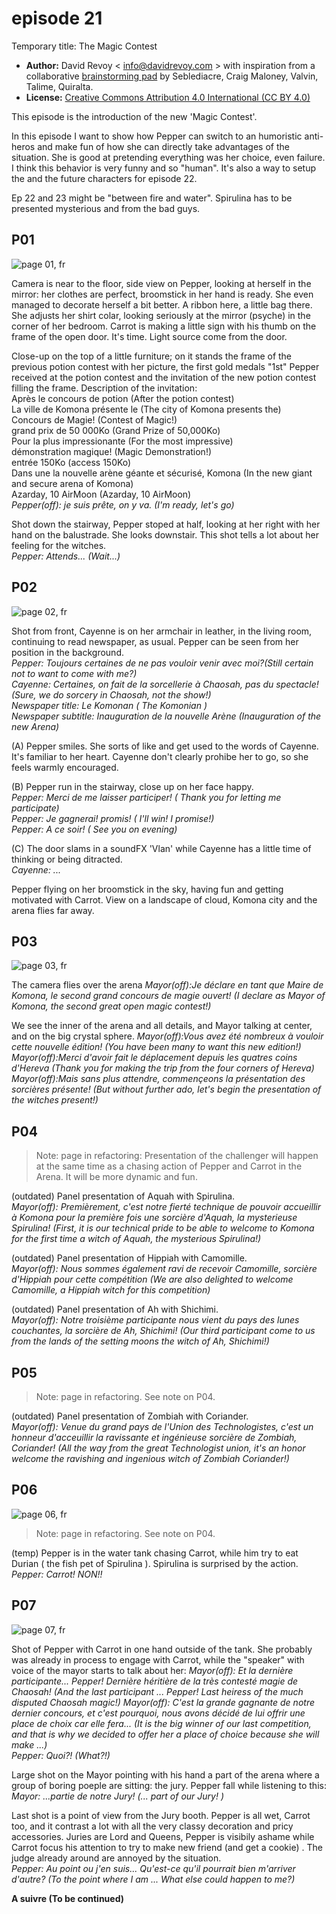 episode 21
==========

Temporary title: The Magic Contest  

* **Author:** David Revoy < info@davidrevoy.com > with inspiration from a collaborative [brainstorming pad](https://annuel.framapad.org/p/peppercarrot-brainstorm) by Seblediacre, Craig Maloney, Valvin, Talime, Quiralta.  
* **License:** [Creative Commons Attribution 4.0 International (CC BY 4.0)](https://creativecommons.org/licenses/by/4.0/)  

This episode is the introduction of the new 'Magic Contest'.  

In this episode I want to show how Pepper can switch to an humoristic anti-heros and make fun of how she can directly take advantages of the situation. She is good at pretending everything was her choice, even failure. I think this behavior is very funny and so "human". It's also a way to setup the  and the future characters for episode 22.  

Ep 22 and 23 might be "between fire and water". Spirulina has to be presented mysterious and from the bad guys.  

## P01

![page 01, fr](img/fr_Pepper-and-Carrot_by-David-Revoy_E21P01.jpg)  

Camera is near to the floor, side view on Pepper, looking at herself in the mirror: her clothes are perfect, broomstick in her hand is ready. She even managed to decorate herself a bit better. A ribbon here, a little bag there. She adjusts her shirt colar, looking seriously at the mirror (psyche) in the corner of her bedroom. Carrot is making a little sign with his thumb on the frame of the open door. It's time. Light source come from the door.  

Close-up on the top of a little furniture; on it stands the frame of the previous potion contest with her picture, the first gold medals "1st" Pepper received at the potion contest and the invitation of the new potion contest filling the frame. Description of the invitation:  
Après le concours de potion (After the potion contest)  
La ville de Komona présente le (The city of Komona presents the)  
Concours de Magie! (Contest of Magic!)  
grand prix de 50 000Ko (Grand Prize of 50,000Ko)  
Pour la plus impressionante (For the most impressive)  
démonstration magique! (Magic Demonstration!)  
entrée 150Ko (access 150Ko)  
Dans une la nouvelle arène géante et sécurisé, Komona (In the new giant and secure arena of Komona)  
Azarday, 10 AirMoon (Azarday, 10 AirMoon)  
_Pepper(off): je suis prête, on y va. (I'm ready, let's go)_  

Shot down the stairway, Pepper stoped at half, looking at her right with her hand on the balustrade. She looks downstair. This shot tells a lot about her feeling for the witches.  
_Pepper: Attends... (Wait...)_  

## P02

![page 02, fr](img/fr_Pepper-and-Carrot_by-David-Revoy_E21P02.jpg)  

Shot from front, Cayenne is on her armchair in leather, in the living room, continuing to read newspaper, as usual. Pepper can be seen from her position in the background.  
_Pepper: Toujours certaines de ne pas vouloir venir avec moi?(Still certain not to want to come with me?)_  
_Cayenne: Certaines, on fait de la sorcellerie à Chaosah, pas du spectacle! (Sure, we do sorcery in Chaosah, not the show!)_  
_Newspaper title: Le Komonan ( The Komonian )_  
_Newspaper subtitle: Inauguration de la nouvelle Arène (Inauguration of the new Arena)_  

(A) Pepper smiles. She sorts of like and get used to the words of Cayenne. It's familiar to her heart. Cayenne don't clearly prohibe her to go, so she feels warmly encouraged.  

(B) Pepper run in the stairway, close up on her face happy.  
_Pepper: Merci de me laisser participer! ( Thank you for letting me participate)_  
_Pepper: Je gagnerai! promis! ( I'll win! I promise!)_  
_Pepper: A ce soir! ( See you on evening)_  

(C) The door slams in a soundFX 'Vlan' while Cayenne has a little time of thinking or being ditracted.  
_Cayenne: ..._  

Pepper flying on her broomstick in the sky, having fun and getting motivated with Carrot. View on a landscape of cloud, Komona city and the arena flies far away.  

## P03

![page 03, fr](img/fr_Pepper-and-Carrot_by-David-Revoy_E21P03.jpg)  

The camera flies over the arena 
_Mayor(off):Je déclare en tant que Maire de Komona, le second grand concours de magie ouvert! (I declare as Mayor of Komona, the second great open magic contest!)_  

We see the inner of the arena and all details, and Mayor talking at center, and on the big crystal sphere.
_Mayor(off):Vous avez été nombreux à vouloir cette nouvelle édition! (You have been many to want this new edition!)_  
_Mayor(off):Merci d'avoir fait le déplacement depuis les quatres coins d'Hereva (Thank you for making the trip from the four corners of Hereva)_  
_Mayor(off):Mais sans plus attendre, commençeons la présentation des sorcières présente! (But without further ado, let's begin the presentation of the witches present!)_  

## P04

> Note: page in refactoring: Presentation of the challenger will happen at the same time as a chasing action of Pepper and Carrot in the Arena. It will be more dynamic and fun. 

(outdated) Panel presentation of Aquah with Spirulina.  
_Mayor(off): Premièrement, c'est notre fierté technique de pouvoir accueillir à Komona pour la première fois une sorcière d'Aquah, la mysterieuse Spirulina! (First, it is our technical pride to be able to welcome to Komona for the first time a witch of Aquah, the mysterious Spirulina!)_  

(outdated) Panel presentation of Hippiah with Camomille.  
_Mayor(off): Nous sommes également ravi de recevoir Camomille, sorcière d'Hippiah pour cette compétition (We are also delighted to welcome Camomille, a Hippiah witch for this competition)_  

(outdated) Panel presentation of Ah with Shichimi.  
_Mayor(off): Notre troisième participante nous vient du pays des lunes couchantes, la sorcière de Ah, Shichimi! (Our third participant come to us from the lands of the setting moons the witch of Ah, Shichimi!)_  

## P05

> Note: page in refactoring. See note on P04.

(outdated) Panel presentation of Zombiah with Coriander.  
_Mayor(off): Venue du grand pays de l'Union des Technologistes, c'est un honneur d'acceuillir la ravissante et ingénieuse sorcière de Zombiah, Coriander! (All the way from the great Technologist union, it's an honor welcome the ravishing and ingenious witch of Zombiah Coriander!)_  


## P06

![page 06, fr](img/fr_Pepper-and-Carrot_by-David-Revoy_E21P06.jpg)  

> Note: page in refactoring. See note on P04.

(temp) Pepper is in the water tank chasing Carrot, while him try to eat Durian ( the fish pet of Spirulina ). Spirulina is surprised by the action.  
_Pepper: Carrot! NON!!_  

## P07  

![page 07, fr](img/fr_Pepper-and-Carrot_by-David-Revoy_E21P07.jpg)  

Shot of Pepper with Carrot in one hand outside of the tank. She probably was already in process to engage with Carrot, while the "speaker" with voice of the mayor starts to talk about her:
_Mayor(off): Et la dernière participante... Pepper! Dernière héritière de la très contesté magie de Chaosah! (And the last participant ... Pepper! Last heiress of the much disputed Chaosah magic!)_
_Mayor(off): C'est la grande gagnante de notre dernier concours, et c'est pourquoi, nous avons décidé de lui offrir une place de choix car elle fera... (It is the big winner of our last competition, and that is why we decided to offer her a place of choice because she will make ...)_  
_Pepper: Quoi?! (What?!)_  

Large shot on the Mayor pointing with his hand a part of the arena where a group of boring poeple are sitting: the jury. Pepper fall while listening to this:  
_Mayor: ...partie de notre Jury! (... part of our Jury! )_  

Last shot is a point of view from the Jury booth. Pepper is all wet, Carrot too, and it contrast a lot with all the very classy decoration and pricy accessories. Juries are Lord and Queens, Pepper is visibily ashame while Carrot focus his attention to try to make new friend (and get a cookie) . The judge already around are annoyed by the situation.  
_Pepper: Au point ou j'en suis... Qu'est-ce qu'il pourrait bien m'arriver d'autre? (To the point where I am ... What else could happen to me?)_  

**A suivre (To be continued)**
